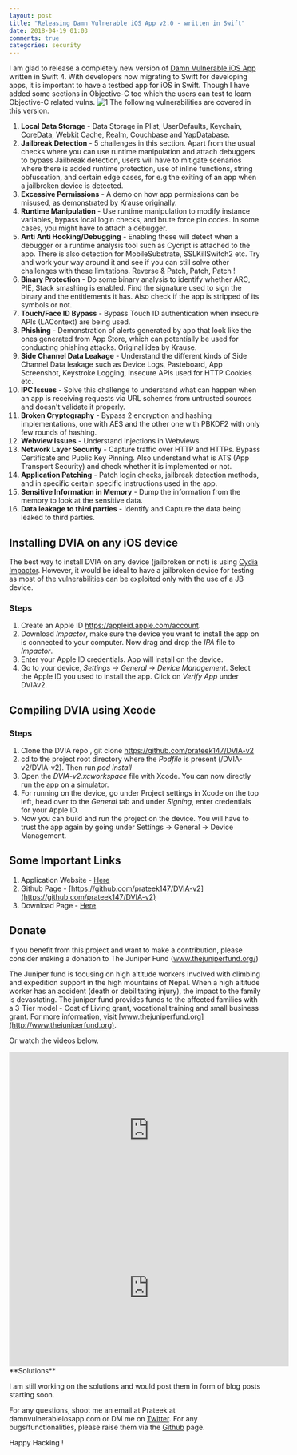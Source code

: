 ```yaml
---
layout: post
title: "Releasing Damn Vulnerable iOS App v2.0 - written in Swift"
date: 2018-04-19 01:03
comments: true
categories: security
---
```


I am glad to release a completely new version of [Damn Vulnerable iOS App](http://damnvulnerableiosapp.com) written in Swift 4\. With developers now migrating to Swift for developing apps, it is important to have a testbed app for iOS in Swift. Though I have added some sections in Objective-C too which the users can test to learn Objective-C related vulns. ![1]({{site.baseurl}}/images/posts/dvia2/dvia.png) The following vulnerabilities are covered in this version.

<!--more-->

1.  **Local Data Storage** - Data Storage in Plist, UserDefaults, Keychain, CoreData, Webkit Cache, Realm, Couchbase and YapDatabase.
2.  **Jailbreak Detection** - 5 challenges in this section. Apart from the usual checks where you can use runtime manipulation and attach debuggers to bypass Jailbreak detection, users will have to mitigate scenarios where there is added runtime protection, use of inline functions, string obfuscation, and certain edge cases, for e.g the exiting of an app when a jailbroken device is detected.
3.  **Excessive Permissions** - A demo on how app permissions can be misused, as demonstrated by Krause originally.
4.  **Runtime Manipulation** - Use runtime manipulation to modify instance variables, bypass local login checks, and brute force pin codes. In some cases, you might have to attach a debugger.
5.  **Anti Anti Hooking/Debugging** - Enabling these will detect when a debugger or a runtime analysis tool such as Cycript is attached to the app. There is also detection for MobileSubstrate, SSLKillSwitch2 etc. Try and work your way around it and see if you can still solve other challenges with these limitations. Reverse & Patch, Patch, Patch !
6.  **Binary Protection** - Do some binary analysis to identify whether ARC, PIE, Stack smashing is enabled. Find the signature used to sign the binary and the entitlements it has. Also check if the app is stripped of its symbols or not.
7.  **Touch/Face ID Bypass** - Bypass Touch ID authentication when insecure APIs (LAContext) are being used.
8.  **Phishing** - Demonstration of alerts generated by app that look like the ones generated from App Store, which can potentially be used for conducting phishing attacks. Original idea by Krause.
9.  **Side Channel Data Leakage** - Understand the different kinds of Side Channel Data leakage such as Device Logs, Pasteboard, App Screenshot, Keystroke Logging, Insecure APIs used for HTTP Cookies etc.
10.  **IPC Issues** - Solve this challenge to understand what can happen when an app is receiving requests via URL schemes from untrusted sources and doesn't validate it properly.
11.  **Broken Cryptography** - Bypass 2 encryption and hashing implementations, one with AES and the other one with PBKDF2 with only few rounds of hashing.
12.  **Webview Issues** - Understand injections in Webviews.
13.  **Network Layer Security** - Capture traffic over HTTP and HTTPs. Bypass Certificate and Public Key Pinning. Also understand what is ATS (App Transport Security) and check whether it is implemented or not.
14.  **Application Patching** - Patch login checks, jailbreak detection methods, and in specific certain specific instructions used in the app.
15.  **Sensitive Information in Memory** - Dump the information from the memory to look at the sensitive data.
16.  **Data leakage to third parties** - Identify and Capture the data being leaked to third parties.

## Installing DVIA on any iOS device

The best way to install DVIA on any device (jailbroken or not) is using [Cydia Impactor](http://www.cydiaimpactor.com/
). However, it would be ideal to have a jailbroken device for testing as most of the vulnerabilities can be exploited only with the use of a JB device.

### Steps

1.  Create an Apple ID https://appleid.apple.com/account.
2.  Download _Impactor_, make sure the device you want to install the app on is connected to your computer. Now drag and drop the _IPA_ file to _Impactor_.
3.  Enter your Apple ID credentials. App will install on the device.
4.  Go to your device, _Settings -> General -> Device Management_. Select the Apple ID you used to install the app. Click on _Verify App_ under DVIAv2.

## Compiling DVIA using Xcode

### Steps

1.  Clone the DVIA repo , git clone https://github.com/prateek147/DVIA-v2
2.  cd to the project root directory where the _Podfile_ is present (/DVIA-v2/DVIA-v2). Then run _pod install_
3.  Open the _DVIA-v2.xcworkspace_ file with Xcode. You can now directly run the app on a simulator.
4.  For running on the device, go under Project settings in Xcode on the top left, head over to the _General_ tab and under _Signing_, enter credentials for your Apple ID.
5.  Now you can build and run the project on the device. You will have to trust the app again by going under Settings -> General -> Device Management.

## Some Important Links

1.  Application Website - [Here](http://damnvulnerableiosapp.com)
2.  Github Page - [https://github.com/prateek147/DVIA-v2](https://github.com/prateek147/DVIA-v2)
3.  Download Page - [Here](http://damnvulnerableiosapp.com#downloads)

## Donate

if you benefit from this project and want to make a contribution, please consider making a donation to The Juniper Fund (www.thejuniperfund.org/)

The Juniper fund is focusing on high altitude workers involved with climbing and expedition support in the high mountains of Nepal. When a high altitude worker has an accident (death or debilitating injury), the impact to the family is devastating. The juniper fund provides funds to the affected families with a 3-Tier model - Cost of Living grant, vocational training and small business grant. For more information, visit [www.thejuniperfund.org](http://www.thejuniperfund.org).

Or watch the videos below.

<iframe width="560" height="314" src="https://www.youtube.com/embed/HsV6jaA5J2I" frameborder="0" allow="autoplay; encrypted-media" allowfullscreen=""></iframe><iframe width="560" height="315" src="https://www.youtube.com/embed/6dHXcoF590E" frameborder="0" allow="autoplay; encrypted-media" allowfullscreen=""></iframe>**Solutions**

I am still working on the solutions and would post them in form of blog posts starting soon.

For any questions, shoot me an email at Prateek at damnvulnerableiosapp.com or DM me on [Twitter](https://twitter.com/prateekg147). For any bugs/functionalities, please raise them via the [Github](https://github.com/prateek147/DVIA-v2) page.

Happy Hacking !